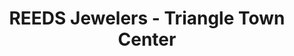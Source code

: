 ---
title: "REEDS Jewelers - Triangle Town Center"
url: /raleigh/reeds-jewelers-triangle-town-center/
shop: jewelry
---